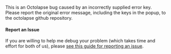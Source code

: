 This is an Octolapse bug caused by an incorrectly supplied error key.  Please report the original error message, including the keys in the popup, to the octolapse github repository.

#### Report an Issue
If you are willing to help me debug your problem (which takes time and effort for both of us), please <a href="https://github.com/FormerLurker/Octolapse/wiki/Report-a-Bug" title="How to report an issue in the Octolapse github repository" target="_blank">see this guide for reporting an issue</a>.
